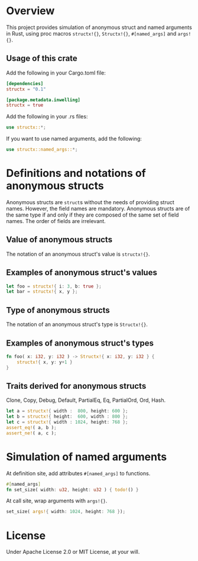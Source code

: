 # Overview

This project provides simulation of anonymous struct and named arguments in
Rust, using proc macros `structx!{}`, `Structx!{}`, `#[named_args]` and
`args!{}`.

## Usage of this crate

Add the following in your Cargo.toml file:

```toml
[dependencies]
structx = "0.1"

[package.metadata.inwelling]
structx = true
```

Add the following in your .rs files:

```rust
use structx::*;
```

If you want to use named arguments, add the following:

```rust
use structx::named_args::*;
```

# Definitions and notations of anonymous structs

Anonymous structs are `struct`s without the needs of providing struct names.
However, the field names are mandatory. Anonymous structs are of the same type
if and only if they are composed of the same set of field names. The order of
fields are irrelevant.

## Value of anonymous structs

The notation of an anonymous struct's value is `structx!{}`.

## Examples of anonymous struct's values

```rust
let foo = structx!{ i: 3, b: true };
let bar = structx!{ x, y };
```

## Type of anonymous structs

The notation of an anonymous struct's type is `Structx!{}`.

## Examples of anonymous struct's types

```rust
fn foo( x: i32, y: i32 ) -> Structx!{ x: i32, y: i32 } {
    structx!{ x, y: y+1 }
}
```

## Traits derived for anonymous structs

Clone, Copy, Debug, Default, PartialEq, Eq, PartialOrd, Ord, Hash.

```rust
let a = structx!{ width :  800, height: 600 };
let b = structx!{ height:  600, width : 800 };
let c = structx!{ width : 1024, height: 768 };
assert_eq!( a, b );
assert_ne!( a, c );
```

# Simulation of named arguments

At definition site, add attributes `#[named_args]` to functions.

```rust
#[named_args]
fn set_size( width: u32, height: u32 ) { todo!() }
```

At call site, wrap arguments with `args!{}`.

```rust
set_size( args!{ width: 1024, height: 768 });
```

# License

Under Apache License 2.0 or MIT License, at your will.
